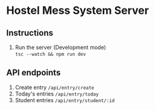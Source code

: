 # Hostel Mess System Server

## Instructions

1. Run the server (Development mode)  
   `tsc --watch && npm run dev`

## API endpoints

1. Create entry `/api/entry/create`
2. Today's entries `/api/entry/today`
3. Student entries `/api/entry/student/:id`
